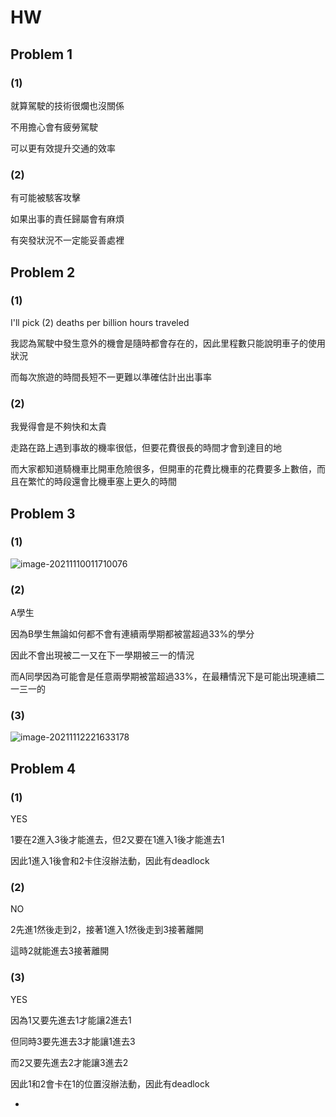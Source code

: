# HW

## Problem 1

### (1)

就算駕駛的技術很爛也沒關係

不用擔心會有疲勞駕駛

可以更有效提升交通的效率

### (2)

有可能被駭客攻擊

如果出事的責任歸屬會有麻煩

有突發狀況不一定能妥善處裡

## Problem 2

### (1)

I'll pick (2) deaths per billion hours traveled

我認為駕駛中發生意外的機會是隨時都會存在的，因此里程數只能說明車子的使用狀況

而每次旅遊的時間長短不一更難以準確估計出出事率

### (2)

我覺得會是不夠快和太貴

走路在路上遇到事故的機率很低，但要花費很長的時間才會到達目的地

而大家都知道騎機車比開車危險很多，但開車的花費比機車的花費要多上數倍，而且在繁忙的時段還會比機車塞上更久的時間

## Problem 3

### (1)

![image-20211110011710076](C:\Users\willi\AppData\Roaming\Typora\typora-user-images\image-20211110011710076.png)

### (2)

A學生

因為B學生無論如何都不會有連續兩學期都被當超過33%的學分

因此不會出現被二一又在下一學期被三一的情況

而A同學因為可能會是任意兩學期被當超過33%，在最糟情況下是可能出現連續二一三一的

### (3)

![image-20211112221633178](C:\Users\willi\AppData\Roaming\Typora\typora-user-images\image-20211112221633178.png)



## Problem 4

### (1)

YES

1要在2進入3後才能進去，但2又要在1進入1後才能進去1

因此1進入1後會和2卡住沒辦法動，因此有deadlock

### (2)

NO

2先進1然後走到2，接著1進入1然後走到3接著離開

這時2就能進去3接著離開

### (3)

YES

因為1又要先進去1才能讓2進去1

但同時3要先進去3才能讓1進去3

而2又要先進去2才能讓3進去2

因此1和2會卡在1的位置沒辦法動，因此有deadlock





+